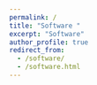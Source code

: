```yaml
---
permalink: /
title: "Software "
excerpt: "Software"
author_profile: true
redirect_from: 
  - /software/
  - /software.html
---
```



